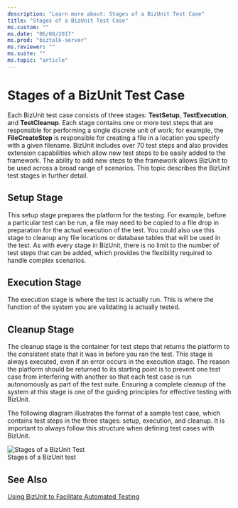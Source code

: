 ```yaml
---
description: "Learn more about: Stages of a BizUnit Test Case"
title: "Stages of a BizUnit Test Case"
ms.custom: ""
ms.date: "06/08/2017"
ms.prod: "biztalk-server"
ms.reviewer: ""
ms.suite: ""
ms.topic: "article"
---
```

# Stages of a BizUnit Test Case
Each BizUnit test case consists of three stages: **TestSetup**, **TestExecution**, and **TestCleanup**. Each stage contains one or more test steps that are responsible for performing a single discrete unit of work; for example, the **FileCreateStep** is responsible for creating a file in a location you specify with a given filename.  BizUnit includes over 70 test steps and also provides extension capabilities which allow new test steps to be easily added to the framework. The ability to add new steps to the framework allows BizUnit to be used across a broad range of scenarios. This topic describes the BizUnit test stages in further detail.  
  
## Setup Stage  
 This setup stage prepares the platform for the testing. For example, before a particular test can be run, a file may need to be copied to a file drop in preparation for the actual execution of the test. You could also use this stage to cleanup any file locations or database tables that will be used in the test. As with every stage in BizUnit, there is no limit to the number of test steps that can be added, which provides the flexibility required to handle complex scenarios.  
  
## Execution Stage  
 The execution stage is where the test is actually run. This is where the function of the system you are validating is actually tested.  
  
## Cleanup Stage  
 The cleanup stage is the container for test steps that returns the platform to the consistent state that it was in before you ran the test. This stage is always executed, even if an error occurs in the execution stage. The reason the platform should be returned to its starting point is to prevent one test case from interfering with another so that each test case is run autonomously as part of the test suite. Ensuring a complete cleanup of the system at this stage is one of the guiding principles for effective testing with BizUnit.  
  
 The following diagram illustrates the format of a sample test case, which contains test steps in the three stages: setup, execution, and cleanup. It is important to always follow this structure when defining test cases with BizUnit.  
  
 ![Stages of a BizUnit Test](../technical-guides/media/0a3e2e30-8329-4e87-ae83-f50f7b6aa0a4.gif "0a3e2e30-8329-4e87-ae83-f50f7b6aa0a4")  
Stages of a BizUnit test  
  
## See Also  
 [Using BizUnit to Facilitate Automated Testing](../technical-guides/using-bizunit-to-facilitate-automated-testing.md)
